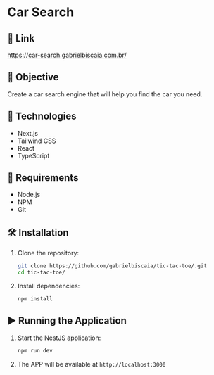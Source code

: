# Car Search

## 🔗 Link
https://car-search.gabrielbiscaia.com.br/

## 🎯 Objective
Create a car search engine that will help you find the car you need.

## 🧰 Technologies
- Next.js
- Tailwind CSS
- React
- TypeScript

## 📝 Requirements
- Node.js
- NPM
- Git

## 🛠️ Installation

1. Clone the repository:
   ```bash
   git clone https://github.com/gabrielbiscaia/tic-tac-toe/.git
   cd tic-tac-toe/
   ```

2. Install dependencies:
   ```bash
   npm install
   ```

## ▶️ Running the Application

1. Start the NestJS application:
   ```bash
   npm run dev
   ```

2. The APP will be available at `http://localhost:3000`
